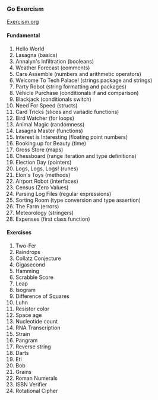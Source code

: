 ### Go Exercism

[Exercism.org]([url](https://exercism.org/tracks/go)https://exercism.org/tracks/go)

#### Fundamental
1. Hello World
1. Lasagna (basics)
1. Annalyn's Infiltration (booleans)
1. Weather Forecast (comments)
1. Cars Assemble (numbers and arithmetic operators)
1. Welcome To Tech Palace! (strings package and strings)
1. Party Robot (string formatting and packages)
1. Vehicle Purchase (conditionals if and comparison)
1. Blackjack (conditionals switch)
1. Need For Speed (structs)
1. Card Tricks (slices and variadic functions)
1. Bird Watcher (for loops)
1. Animal Magic (randomness)
1. Lasagna Master (functions)
1. Interest is Interesting (floating point numbers)
1. Booking up for Beauty (time)
1. Gross Store (maps)
1. Chessboard (range iteration and type definitions)
1. Election Day (pointers)
1. Logs, Logs, Logs! (runes)
1. Elon's Toys (methods)
1. Airport Robot (interfaces)
1. Census (Zero Values)
1. Parsing Log Files (regular expressions)
1. Sorting Room (type conversion and type assertion)
1. The Farm (errors)
1. Meteorology (stringers)
1. Expenses (first class function)

#### Exercises
1. Two-Fer
1. Raindrops
1. Collatz Conjecture
1. Gigasecond
1. Hamming
1. Scrabble Score
1. Leap
1. Isogram
1. Difference of Squares
1. Luhn
1. Resistor color
1. Space age
1. Nucleotide count
1. RNA Transcription
1. Strain
1. Pangram
1. Reverse string
1. Darts
1. Etl
1. Bob
1. Grains
1. Roman Numerals
1. ISBN Verifier
1. Rotational Cipher
